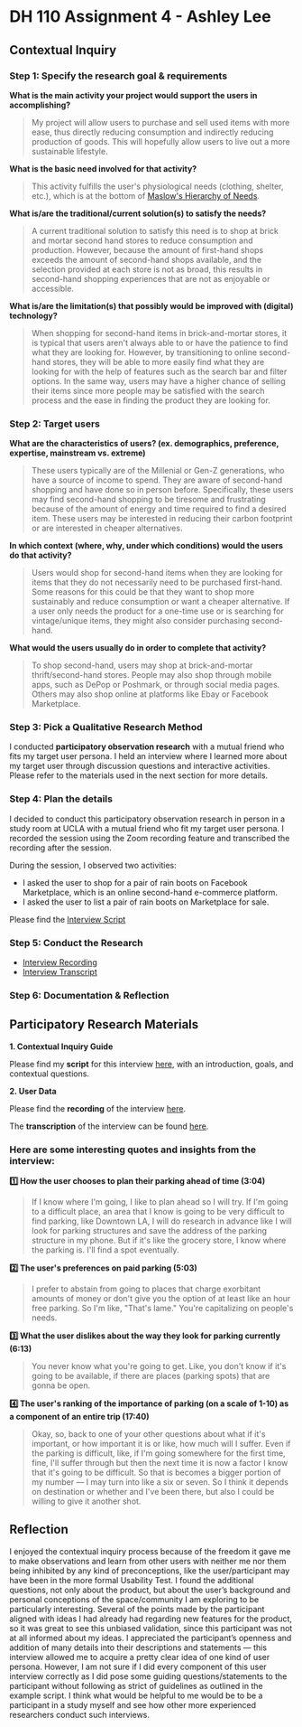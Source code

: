 # DH 110 Assignment 4 - Ashley Lee

## Contextual Inquiry

### Step 1: Specify the research goal & requirements

**What is the main activity your project would support the users in accomplishing?**
>My project will allow users to purchase and sell used items with more ease, thus directly reducing consumption and indirectly reducing production of goods. This will hopefully allow users to live out a more sustainable lifestyle. 

**What is the basic need involved for that activity?**
>This activity fulfills the user's physiological needs (clothing, shelter, etc.), which is at the bottom of [Maslow's Hierarchy of Needs](https://en.wikipedia.org/wiki/Maslow's_hierarchy_of_needs). 

**What is/are the traditional/current solution(s) to satisfy the needs?**
>A current traditional solution to satisfy this need is to shop at brick and mortar second hand stores to reduce consumption and production. However, because the amount of first-hand shops exceeds the amount of second-hand shops available, and the selection provided at each store is not as broad, this results in second-hand shopping experiences that are not as enjoyable or accessible. 

**What is/are the limitation(s) that possibly would be improved with (digital) technology?**
>When shopping for second-hand items in brick-and-mortar stores, it is typical that users aren't always able to or have the patience to find what they are looking for. However, by transitioning to online second-hand stores, they will be able to more easily find what they are looking for with the help of features such as the search bar and filter options. In the same way, users may have a higher chance of selling their items since more people may be satisfied with the search process and the ease in finding the product they are looking for. 

### Step 2: Target users

**What are the characteristics of users? (ex. demographics, preference, expertise, mainstream vs. extreme)**
>These users typically are of the Millenial or Gen-Z generations, who have a source of income to spend. They are aware of second-hand shopping and have done so in person before. Specifically, these users may find second-hand shopping to be tiresome and frustrating because of the amount of energy and time required to find a desired item. These users may be interested in reducing their carbon footprint or are interested in cheaper alternatives. 

**In which context (where, why, under which conditions) would the users do that activity?**
>Users would shop for second-hand items when they are looking for items that they do not necessarily need to be purchased first-hand. Some reasons for this could be that they want to shop more sustainably and reduce consumption or want a cheaper alternative. If a user only needs the product for a one-time use or is searching for vintage/unique items, they might also consider purchasing second-hand. 

**What would the users usually do in order to complete that activity?**
>To shop second-hand, users may shop at brick-and-mortar thrift/second-hand stores. People may also shop through mobile apps, such as DePop or Poshmark, or through social media pages. Others may also shop online at platforms like Ebay or Facebook Marketplace.  

### Step 3: Pick a Qualitative Research Method
I conducted **participatory observation research** with a mutual friend who fits my target user persona. I held an interview where I learned more about my target user through discussion questions and interactive activities. Please refer to the materials used in the next section for more details.

### Step 4: Plan the details
I decided to conduct this participatory observation research in person in a study room at UCLA with a mutual friend who fit my target user persona. I recorded the session using the Zoom recording feature and transcribed the recording after the session. 

During the session, I observed two activities: 
* I asked the user to shop for a pair of rain boots on Facebook Marketplace, which is an online second-hand e-commerce platform.
* I asked the user to list a pair of rain boots on Marketplace for sale. 

Please find the [Interview Script](https://docs.google.com/document/d/1cwa13f5nzwz6osnAuJ58rU0d12-mAQaSUci_OWD5ypg/edit?usp=sharing)

### Step 5: Conduct the Research
* [Interview Recording]()
* [Interview Transcript]()

### Step 6: Documentation & Reflection

## Participatory Research Materials

**1. Contextual Inquiry Guide**

Please find my **script** for this interview [here](https://docs.google.com/document/d/1deNEtd-r155F-ZNYfkmh4xWlLYpluqrDOF_TwX7BgQ8/edit), with an introduction, goals, and contextual questions.

**2. User Data**

Please find the **recording** of the interview [here](https://drive.google.com/file/d/1XywoY38WOYZZt3z06I9ryTEVZK_Zgyo9/view?usp=sharing).

The **transcription** of the interview can be found [here](https://docs.google.com/document/d/1kqBzDjJ_XDwD77_coaovXrem6W9d520NsBAA6oOGvn0/edit?usp=sharing).

### Here are some interesting quotes and insights from the interview:

**:one: How the user chooses to plan their parking ahead of time (3:04)**
> If I know where I'm going, I like to plan ahead so I will try. If I'm going to a difficult place, an area that I know is going to be very difficult to find parking, like Downtown LA, I will do research in advance like I will look for parking structures and save the address of the parking structure in my phone. But if it's like the grocery store, I know where the parking is. I'll find a spot eventually.

**:two: The user's preferences on paid parking (5:03)**
> I prefer to abstain from going to places that charge exorbitant amounts of money or don't give you the option of at least like an hour free parking. So I'm like, "That's lame." You're capitalizing on people's needs.

**:three: What the user dislikes about the way they look for parking currently (6:13)**
> You never know what you're going to get. Like, you don't know if it's going to be available, if there are places (parking spots) that are gonna be open.

**:four: The user's ranking of the importance of parking (on a scale of 1-10) as a component of an entire trip (17:40)**
>Okay, so, back to one of your other questions about what if it's important, or how important it is or like, how much will I suffer. Even if the parking is difficult, like, if I'm going somewhere for the first time, fine, I'll suffer through but then the next time it is now a factor I know that it's going to be difficult. So that is becomes a bigger portion of my number — I may turn into like a six or seven. So I think it depends on destination or whether and I've been there, but also I could be willing to give it another shot.



## Reflection

I enjoyed the contextual inquiry process because of the freedom it gave me to make observations and learn from other users with neither me nor them being inhibited by any kind of preconceptions, like the user/participant may have been in the more formal Usability Test. I found the additional questions, not only about the product, but about the user’s background and personal conceptions of the space/community I am exploring to be particularly interesting. Several of the points made by the participant aligned with ideas I had already had regarding new features for the product, so it was great to see this unbiased validation, since this participant was not at all informed about my ideas. I appreciated the participant’s openness and addition of many details into their descriptions and statements — this interview allowed me to acquire a pretty clear idea of one kind of user persona. However, I am not sure if I did every component of this user interview correctly as I did pose some guiding questions/statements to the participant without following as strict of guidelines as outlined in the example script. I think what would be helpful to me would be to be a participant in a study myself and see how other more experienced researchers conduct such interviews.
